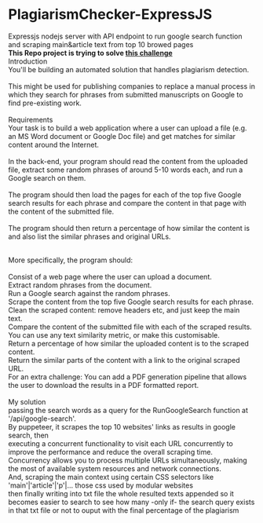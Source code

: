 # PlagiarismChecker-ExpressJS
Expressjs nodejs server with API endpoint to run google search function and scraping main&amp;article text from top 10 browed pages
<br>
**This Repo project is trying to solve [this challenge](https://www.codementor.io/projects/web/plagiarism-checker-website-atx32nf0oa)**
<br>
Introduction<br>
You'll be building an automated solution that handles plagiarism detection.
<br><br>
This might be used for publishing companies to replace a manual process in which they search for phrases from submitted manuscripts on Google to find pre-existing work.
<br><br>
Requirements<br>
Your task is to build a web application where a user can upload a file (e.g. an MS Word document or Google Doc file) and get matches for similar content around the Internet.
<br><br>
In the back-end, your program should read the content from the uploaded file, extract some random phrases of around 5-10 words each, and run a Google search on them.
<br><br>
The program should then load the pages for each of the top five Google search results for each phrase and compare the content in that page with the content of the submitted file.
<br><br>
The program should then return a percentage of how similar the content is and also list the similar phrases and original URLs.<br><br>

More specifically, the program should:<br>
<br>
Consist of a web page where the user can upload a document.<br>
Extract random phrases from the document.<br>
Run a Google search against the random phrases.<br>
Scrape the content from the top five Google search results for each phrase.<br>
Clean the scraped content: remove headers etc, and just keep the main text.<br>
Compare the content of the submitted file with each of the scraped results. You can use any text similarity metric, or make this customisable.<br>
Return a percentage of how similar the uploaded content is to the scraped content.<br>
Return the similar parts of the content with a link to the original scraped URL.<br>
For an extra challenge: You can add a PDF generation pipeline that allows the user to download the results in a PDF formatted report.
<br>
<br>
My solution
<br>
passing the search words as a query for the RunGoogleSearch function at '/api/google-search'.
<br> By puppeteer, it scrapes the top 10 websites' links as results in google search, then <br> executing a concurrent functionality to visit each URL concurrently to improve the performance and reduce the overall scraping time. Concurrency allows you to process multiple URLs simultaneously, making the most of available system resources and network connections.
<br>
And, scraping the main context using certain CSS selectors like 'main'|'article'|'p'|... those css used by modular websites <br>
then finally writing into txt file the whole resulted texts appended so it becomes easier to search to see how many -only if- the search query exists in that txt file or not to ouput with the final percentage of the plagiarism
